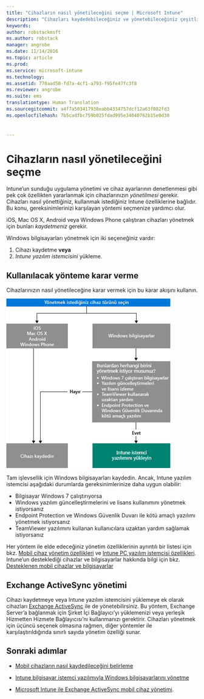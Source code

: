 ```yaml
---
title: "Cihazların nasıl yönetileceğini seçme | Microsoft Intune"
description: "Cihazları kaydedebileceğiniz ve yönetebileceğiniz çeşitli yollar hakkında bilgi edinin."
keywords: 
author: robstackmsft
ms.author: robstack
manager: angrobe
ms.date: 11/14/2016
ms.topic: article
ms.prod: 
ms.service: microsoft-intune
ms.technology: 
ms.assetid: 770aad50-fd7a-4cf1-a793-f95fe47fc3f8
ms.reviewer: angrobe
ms.suite: ems
translationtype: Human Translation
ms.sourcegitcommit: a4f7a503417938eabb4334757dcf12a63f082fd3
ms.openlocfilehash: 7b5cadfbc759b025fdad995e34040762b15e0d30


---
```


# <a name="choose-how-to-manage-devices"></a>Cihazların nasıl yönetileceğini seçme

Intune’un sunduğu uygulama yönetimi ve cihaz ayarlarının denetlenmesi gibi pek çok özellikten yararlanmak için cihazlarınızın *yönetilmesi* gerekir. Cihazları nasıl yönettiğiniz, kullanmak istediğiniz Intune özelliklerine bağlıdır.
Bu konu, gereksinimlerinizi karşılayan yöntemi seçmenize yardımcı olur.

iOS, Mac OS X, Android veya Windows Phone çalıştıran cihazları yönetmek için bunları *kaydetmeniz* gerekir.

Windows bilgisayarları yönetmek için iki seçeneğiniz vardır:

1. Cihazı kaydetme **veya**
2. *Intune yazılım istemcisini* yükleme.

## <a name="decide-which-method-to-use"></a>Kullanılacak yönteme karar verme
Cihazlarınızın nasıl yönetileceğine karar vermek için bu karar akışını kullanın.

![Cihazlarınızı yönettirmek için karar akışı.](./media/choose-manage-method.png)

Tam işlevsellik için Windows bilgisayarları kaydedin. Ancak, Intune yazılım istemcisi aşağıdaki durumlarda gereksinimlerinize daha uygun olabilir:

- Bilgisayar Windows 7 çalıştırıyorsa
- Windows yazılım güncelleştirmelerini ve lisans kullanımını yönetmek istiyorsanız
- Endpoint Protection ve Windows Güvenlik Duvarı ile kötü amaçlı yazılımı yönetmek istiyorsanız
- TeamViewer yazılımını kullanan kullanıcılara uzaktan yardım sağlamak istiyorsanız


Her yöntem ile elde edeceğiniz yönetim özelliklerinin ayrıntılı bir listesi için bkz. [Mobil cihaz yönetim özellikleri](mobile-device-management-capabilities-in-microsoft-intune.md) ve [Intune PC yazılım istemcisi özellikleri](windows-pc-management-capabilities-in-microsoft-intune.md).
Intune’un desteklediği cihazlar ve bilgisayarlar hakkında bilgi için bkz. [Desteklenen mobil cihazlar ve bilgisayarlar](/intune/get-started/supported-mobile-devices-and-computers)


## <a name="exchange-activesync-management"></a>Exchange ActiveSync yönetimi
Cihazı kaydetmeye veya Intune yazılım istemcisini yüklemeye ek olarak cihazları [Exchange ActiveSync](/intune/deploy-use/mobile-device-management-with-exchange-activesync-and-microsoft-intune) ile de yönetebilirsiniz. Bu yöntem, Exchange Server’a bağlanmak için Şirket İçi Bağlayıcı’yı yüklemenizi veya yerleşik Hizmetten Hizmete Bağlayıcısı’nı kullanmanızı gerektirir.
Cihazları yönetmek için üçüncü seçenek olmasına rağmen, diğer yöntemler ile karşılaştırıldığında sınırlı sayıda yönetim özelliği sunar.


## <a name="next-steps"></a>Sonraki adımlar

- [Mobil cihazların nasıl kaydedileceğini belirleme](/intune/get-started/choose-how-to-enroll-devices1)
- [Intune bilgisayar istemci yazılımıyla Windows bilgisayarlarını yönetme](/intune/deploy-use/manage-windows-pcs-with-microsoft-intune)



- [Microsoft Intune ile Exchange ActiveSync mobil cihaz yönetimi](/intune/deploy-use/mobile-device-management-with-exchange-activesync-and-microsoft-intune).



<!--HONumber=Nov16_HO1-->


